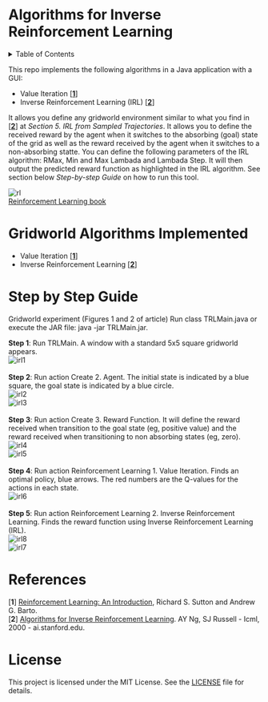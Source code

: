 <h1>Algorithms for Inverse Reinforcement Learning</h1>

<!-- TABLE OF CONTENTS -->
<details>
  <summary>Table of Contents</summary>
  <ol>
    <li>
      <a href="#gridworld-algorithms-implemented">Gridworld Algorithms Implemented</a>
    </li>
    <li>
      <a href="#step-by-step-guide">Step by Step Guide</a>
    </li>
    <li>
      <a href="#references">References</a>
    </li>
    <li>
      <a href="#license">License</a>
    </li>
  </ol>
</details>

This repo implements the following algorithms in a Java application with a GUI: 

- Value Iteration [[**1**](#References)]</br>
- Inverse Reinforcement Learning (IRL) [[**2**](#References)] </br> 

It allows you define any gridworld environment similar to what you find in [[**2**](#References)] at _Section 5. IRL from Sampled Trajectories_. It allows you to define the received reward by the agent when it switches to the absorbing (goal) state of the grid as well as the reward received by the agent when it switches to a non-absorbing statte. You can define the following parameters of the IRL algorithm: RMax, Min and Max Lambada and Lambada Step. It will then output the predicted reward function as highlighted in the IRL algorithm. See section below _Step-by-step Guide_ on how to run this tool.

![rl](https://user-images.githubusercontent.com/33180566/32406065-176535da-c150-11e7-8a9b-107518775755.jpg)</br >
[Reinforcement Learning book](#References)

# Gridworld Algorithms Implemented

- Value Iteration [[**1**](#References)]</br >
- Inverse Reinforcement Learning [[**2**](#References)] </br > 

# Step by Step Guide

Gridworld experiment (Figures 1 and 2 of article)
Run class TRLMain.java or execute the JAR file: java -jar TRLMain.jar.

**Step 1**: Run TRLMain. A window with a standard 5x5 square gridworld appears.</br >
![irl1](https://user-images.githubusercontent.com/33180566/32405201-66584008-c13f-11e7-91a3-67b773d82e76.PNG)</br >
</br >
**Step 2**: Run action Create 2. Agent. The initial state is indicated by a blue square, the goal state is indicated by a blue circle. </br >
![irl2](https://user-images.githubusercontent.com/33180566/32405204-8fe0370a-c13f-11e7-82bc-c4c738cb3c3b.PNG)</br >
![irl3](https://user-images.githubusercontent.com/33180566/32405207-a54ff832-c13f-11e7-87d4-6e227b410ea1.PNG)</br >
</br >
**Step 3**: Run action Create 3. Reward Function. It will define the reward received when transition to the goal state (eg, positive value) and the reward received when transitioning to non absorbing states (eg, zero).</br >
![irl4](https://user-images.githubusercontent.com/33180566/32405210-cc15a9bc-c13f-11e7-9956-f09b802efbb3.PNG)</br >
![irl5](https://user-images.githubusercontent.com/33180566/32405223-0294540c-c140-11e7-93bf-573947df7c8d.PNG)</br >
</br >
**Step 4**: Run action Reinforcement Learning 1. Value Iteration. Finds an optimal policy, blue arrows. The red numbers are the Q-values for the actions in each state.</br >
![irl6](https://user-images.githubusercontent.com/33180566/32405227-23a66220-c140-11e7-8f61-2d42044e80da.PNG)</br >
</br >
**Step 5**: Run action Reinforcement Learning 2. Inverse Reinforcement Learning. Finds the reward function using Inverse Reinforcement Learning (IRL).</br >
![irl8](https://user-images.githubusercontent.com/33180566/32405973-478f4b4e-c14e-11e7-9e6f-8e72dafbbe4f.JPG)</br>
![irl7](https://user-images.githubusercontent.com/33180566/32405236-3e895fa2-c140-11e7-9dce-d7e0eae00fe1.PNG)</br >

# References

[**1**] [Reinforcement Learning: An Introduction](http://incompleteideas.net/book/the-book-2nd.html), Richard S. Sutton and Andrew G. Barto.</br >
[**2**] [Algorithms for Inverse Reinforcement Learning](http://ai.stanford.edu/~ang/papers/icml00-irl.pdf). AY Ng, SJ Russell - Icml, 2000 - ai.stanford.edu.


# License

This project is licensed under the MIT License. See the [LICENSE](LICENSE) file for details.

